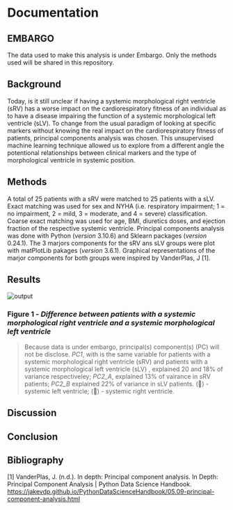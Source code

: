 # Documentation

## **EMBARGO**
The data used to make this analysis is under Embargo. Only the methods used will be shared in this repository.

## Background
Today, is it still unclear if having a systemic morphological right ventricle (sRV) has a worse impact on the cardiorespiratory fitness of an individual as to have a disease impairing the function of a systemic morphological left ventricle (sLV). To change from the usual paradigm of looking at specific markers without knowing the real impact on the cardiorespiratory fitness of patients, principal components analysis was chosen. This unsupervised machine learning technique allowed us to explore from a different angle the potentional relationships between clinical markers and the type of morphological ventricle in systemic position.

## Methods
A total of 25 patients with a sRV were matched to 25 patients with a sLV. Exact matching was used for sex and NYHA (i.e. respiratory impairment; 1 = no impairment, 2 = mild, 3 = moderate, and 4 = severe) classification. Coarse exact matching was used for age, BMI, diuretics doses, and ejection fraction of the respective systemic ventricle. Principal components analysis was done with Python (*version* 3.10.6) and Sklearn packages (*version* 0.24.1). The 3 marjors components for the sRV ans sLV groups were plot with matPlotLib pakages (*version* 3.6.1). Graphical representations of the marjor components for both groups were inspired by VanderPlas, J [1]. 

## Results
![output](https://github.com/Barquena/Master-Thesis/assets/90822097/06d2641b-95c4-4d1c-a651-12373f4e960d)

### Figure 1 - *Difference between patients with a systemic morphological right ventricle and a systemic morphological left ventricle*
> Because data is under embargo, principal(s) component(s) (PC) will not be disclose. *PC1*, with is the same variable for patients with a systemic morphological right ventricle (sRV) and patients with a systemic morphological left ventricle (sLV) , explained 20 and 18% of variance respectiveley; *PC2_A*, explained 13% of vairance in sRV patients; *PC2_B* explained 22% of variance in sLV patients. (🔵) - systemic left ventricle; (🔴) - systemic right ventricle. 

## Discussion

## Conclusion


## Bibliography

[1] VanderPlas, J. (n.d.). In depth: Principal component analysis. In Depth: Principal Component Analysis | Python Data Science Handbook. https://jakevdp.github.io/PythonDataScienceHandbook/05.09-principal-component-analysis.html 
